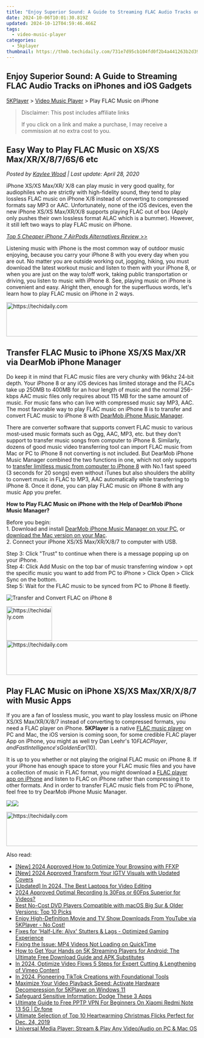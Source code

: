 ```yaml
---
title: "Enjoy Superior Sound: A Guide to Streaming FLAC Audio Tracks on iPhones and iOS Gadgets"
date: 2024-10-06T10:01:30.819Z
updated: 2024-10-12T04:59:46.466Z
tags:
  - video-music-player
categories:
  - 5kplayer
thumbnail: https://thmb.techidaily.com/731e7d95cb104fd0f2b4a441263b2d39fb916acbe1dcf99883081e6f54b5961f.jpg
---
```


## Enjoy Superior Sound: A Guide to Streaming FLAC Audio Tracks on iPhones and iOS Gadgets

[5KPlayer](https://tools.techidaily.com/5kplayer/products/) \> [Video Music Player](https://tools.techidaily.com/5kplayer/video-music-player/) \> Play FLAC Music on iPhone

>  Disclaimer: This post includes affiliate links
>
>  If you click on a link and make a purchase, I may receive a commission at no extra cost to you.
>

## Easy Way to Play FLAC Music on XS/XS Max/XR/X/8/7/6S/6 etc

 _Posted by [Kaylee Wood](https://www.quora.com/profile/Amanda-Hu-21) | Last update: April 28, 2020_

iPhone XS/XS Max/XR/ X/8 can play music in very good quality, for audiophiles who are strictly with high-fidelity sound, they tend to play lossless FLAC music on iPhone X/8 instead of converting to compressed formats say MP3 or AAC. Unfortunately, none of the iOS devices, even the new iPhone XS/XS Max/XR/X/8 supports playing FLAC out of box (Apply only pushes their own lossless format ALAC which is a bummer). However, it still left two ways to play FLAC music on iPhone. 

[_Top 5 Cheaper iPhone 7 AirPods Alternatives Review_ \>>](https://tools.techidaily.com/5kplayer/video-music-player/) 

Listening music with iPhone is the most common way of outdoor music enjoying, because you carry your iPhone 8 with you every day when you are out. No matter you are outside working out, jogging, hiking, you must download the latest workout music and listen to them with your iPhone 8, or when you are just on the way to/off work, taking public transportation or driving, you listen to music with iPhone 8\. See, playing music on iPhone is convenient and easy. Alright then, enough for the superfluous words, let's learn how to play FLAC music on iPhone in 2 ways. 

<!-- affiliate ads begin -->
<a href="https://appsumo.8odi.net/c/5597632/2144279/7443" target="_top" id="2144279">
  <img src="//a.impactradius-go.com/display-ad/7443-2144279" border="0" alt="https://techidaily.com" width="728" height="90"/>
</a>
<img height="0" width="0" src="https://appsumo.8odi.net/i/5597632/2144279/7443" style="position:absolute;visibility:hidden;" border="0" />
<!-- affiliate ads end -->

## Transfer FLAC Music to iPhone XS/XS Max/XR via DearMob iPhone Manager

Do keep it in mind that FLAC music files are very chunky with 96khz 24-bit depth. Your iPhone 8 or any iOS devices has limited storage and the FLACs take up 250MB to 400MB for an hour length of music and the normal 256-kbps AAC music files only requires about 115 MB for the same amount of music. For music fans who can live with compressed music say MP3, AAC. The most favorable way to play FLAC music on iPhone 8 is to transfer and convert FLAC music to iPhone 8 with [DearMob iPhone Music Manager](https://tools.techidaily.com/5kplayer/iphone-manager/). 

There are converter software that supports convert FLAC music to various most-used music formats such as Ogg, AAC, MP3, etc. but they don't support to transfer music songs from computer to iPhone 8\. Similarly, dozens of good music video transferring tool can import FLAC music from Mac or PC to iPhone 8 not converting is not included. But DearMob iPhone Music Manager combined the two functions in one, which not only supports to [transfer limitless music from computer to iPhone 8](https://tools.techidaily.com/5kplayer/youtube-download/) with No.1 fast speed (3 seconds for 20 songs) even without iTunes but also shoulders the ability to convert music in FLAC to MP3, AAC automatically while transferring to iPhone 8\. Once it done, you can play FLAC music on iPhone 8 with any music App you prefer. 

**How to Play FLAC Music on iPhone with the Help of DearMob iPhone Music Manager?**

Before you begin:   
 1\. Download and install [DearMob iPhone Music Manager on your PC](https://tools.techidaily.com/5kplayer/products/), or [download the Mac version on your Mac](https://tools.techidaily.com/5kplayer/products/).   
 2\. Connect your iPhone XS/XS Max/XR/X/8/7 to computer with USB.

Step 3: Click "Trust" to continue when there is a message popping up on your iPhone.  
Step 4: Click Add Music on the top bar of music transferring window > opt the specific music you want to add from PC to iPhone > Click Open > Click Sync on the bottom.  
Step 5: Wait for the FLAC music to be synced from PC to iPhone 8 fleetly. 

![Transfer and Convert FLAC on iPhone 8](https://www.5kplayer.com/video-music-player/../iphone-manager/seoimg/copy-music-from-iphone-to-mac.png) 

<!-- affiliate ads begin -->
<a href="https://bluetties.sjv.io/c/5597632/2141688/17094" target="_top" id="2141688">
  <img src="//a.impactradius-go.com/display-ad/17094-2141688" border="0" alt="https://techidaily.com" width="120" height="90"/>
</a>
<img height="0" width="0" src="https://bluetties.sjv.io/i/5597632/2141688/17094" style="position:absolute;visibility:hidden;" border="0" />
<!-- affiliate ads end -->

<!-- affiliate ads begin -->
<a href="https://unicoeye.pxf.io/c/5597632/2134247/18498" target="_top" id="2134247">
  <img src="//a.impactradius-go.com/display-ad/18498-2134247" border="0" alt="https://techidaily.com" width="728" height="90"/>
</a>
<img height="0" width="0" src="https://unicoeye.pxf.io/i/5597632/2134247/18498" style="position:absolute;visibility:hidden;" border="0" />
<!-- affiliate ads end -->

##  Play FLAC Music on iPhone XS/XS Max/XR/X/8/7 with Music Apps

If you are a fan of lossless music, you want to play lossless music on iPhone XS/XS Max/XR/X/8/7 instead of converting to compressed formats, you need a FLAC player on iPhone. **5KPlayer** is a native [FLAC music player](https://tools.techidaily.com/5kplayer/video-music-player/) on PC and Mac, the iOS version is coming soon, for some credible FLAC player App on iPhone, you might as well try Dan Leehr's $10 FLAC Player, and FastIntelligence's Golden Ear ($10). 

It is up to you whether or not playing the original FLAC music on iPhone 8\. If your iPhone has enough space to store your FLAC music files and you have a collection of music in FLAC format, you might download a [FLAC player app on iPhone](https://tools.techidaily.com/5kplayer/video-music-player/) and listen to FLAC on iPhone rather than compressing it to other formats. And in order to transfer FLAC music fiels from PC to iPhone, feel free to try DearMob iPhone Music Manager.

[![](https://www.5kplayer.com/video-music-player/../button/freedownwhitewin.png)](https://tools.techidaily.com/5kplayer/products/)[![](https://www.5kplayer.com/video-music-player/../button/freedownbackmac.png)](https://tools.techidaily.com/5kplayer/products/)

<!-- affiliate ads begin -->
<a href="https://appsumo.8odi.net/c/5597632/2111968/7443" target="_top" id="2111968">
  <img src="//a.impactradius-go.com/display-ad/7443-2111968" border="0" alt="https://techidaily.com" width="728" height="90"/>
</a>
<img height="0" width="0" src="https://appsumo.8odi.net/i/5597632/2111968/7443" style="position:absolute;visibility:hidden;" border="0" />
<!-- affiliate ads end -->

<ins class="adsbygoogle"
     style="display:block"
     data-ad-format="autorelaxed"
     data-ad-client="ca-pub-7571918770474297"
     data-ad-slot="1223367746"></ins>

<ins class="adsbygoogle"
     style="display:block"
     data-ad-client="ca-pub-7571918770474297"
     data-ad-slot="8358498916"
     data-ad-format="auto"
     data-full-width-responsive="true"></ins>

<span class="atpl-alsoreadstyle">Also read:</span>
<div><ul>
<li><a href="https://fox-cloud.techidaily.com/new-2024-approved-how-to-optimize-your-browsing-with-ffxp/"><u>[New] 2024 Approved How to Optimize Your Browsing with FFXP</u></a></li>
<li><a href="https://instagram-videos.techidaily.com/new-2024-approved-transform-your-igtv-visuals-with-updated-covers/"><u>[New] 2024 Approved Transform Your IGTV Visuals with Updated Covers</u></a></li>
<li><a href="https://youtube-tips.techidaily.com/ed-in-2024-the-best-laptops-for-video-editing/"><u>[Updated] In 2024, The Best Laptops for Video Editing</u></a></li>
<li><a href="https://video-capture.techidaily.com/2024-approved-optimal-recording-is-30fps-or-60fps-superior-for-videos/"><u>2024 Approved Optimal Recording Is 30Fps or 60Fps Superior for Videos?</u></a></li>
<li><a href="https://video-creation-software.techidaily.com/best-no-cost-dvd-players-compatible-with-macos-big-sur-and-older-versions-top-10-picks/"><u>Best No-Cost DVD Players Compatible with macOS Big Sur & Older Versions: Top 10 Picks</u></a></li>
<li><a href="https://video-creation-software.techidaily.com/enjoy-high-definition-movie-and-tv-show-downloads-from-youtube-via-5kplayer-no-cost/"><u>Enjoy High-Definition Movie and TV Show Downloads From YouTube via 5KPlayer - No Cost!</u></a></li>
<li><a href="https://win-answers.techidaily.com/fixes-for-half-life-alyx-stutters-and-lags-optimized-gaming-experience/"><u>Fixes for 'Half-Life: Alyx' Stutters & Lags - Optimized Gaming Experience</u></a></li>
<li><a href="https://video-creation-software.techidaily.com/fixing-the-issue-mp4-videos-not-loading-on-quicktime/"><u>Fixing the Issue: MP4 Videos Not Loading on QuickTime</u></a></li>
<li><a href="https://video-creation-software.techidaily.com/how-to-get-your-hands-on-5k-streaming-players-for-android-the-ultimate-free-download-guide-and-apk-substitutes/"><u>How to Get Your Hands on 5K Streaming Players for Android: The Ultimate Free Download Guide and APK Substitutes</u></a></li>
<li><a href="https://vimeo-videos.techidaily.com/in-2024-optimize-video-flows-5-steps-for-expert-cutting-and-lengthening-of-vimeo-content/"><u>In 2024, Optimize Video Flows 5 Steps for Expert Cutting & Lengthening of Vimeo Content</u></a></li>
<li><a href="https://tiktok-video-files.techidaily.com/in-2024-pioneering-tiktok-creations-with-foundational-tools/"><u>In 2024, Pioneering TikTok Creations with Foundational Tools</u></a></li>
<li><a href="https://video-creation-software.techidaily.com/maximize-your-video-playback-speed-activate-hardware-decompression-for-5kplayer-on-windows-11/"><u>Maximize Your Video Playback Speed: Activate Hardware Decompression for 5KPlayer on Windows 11</u></a></li>
<li><a href="https://facebook.techidaily.com/safeguard-sensitive-information-dodge-these-3-apps/"><u>Safeguard Sensitive Information: Dodge These 3 Apps</u></a></li>
<li><a href="https://fake-location.techidaily.com/ultimate-guide-to-free-pptp-vpn-for-beginners-on-xiaomi-redmi-note-13-5g-drfone-by-drfone-virtual-android/"><u>Ultimate Guide to Free PPTP VPN For Beginners On Xiaomi Redmi Note 13 5G | Dr.fone</u></a></li>
<li><a href="https://video-creation-software.techidaily.com/ultimate-selection-of-top-10-heartwarming-christmas-flicks-perfect-for-dec-24-2019/"><u>Ultimate Selection of Top 10 Heartwarming Christmas Flicks Perfect for Dec. 24, 2019</u></a></li>
<li><a href="https://video-creation-software.techidaily.com/universal-media-player-stream-and-play-any-videoaudio-on-pc-and-mac-os/"><u>Universal Media Player: Stream & Play Any Video/Audio on PC & Mac OS</u></a></li>
</ul></div>

